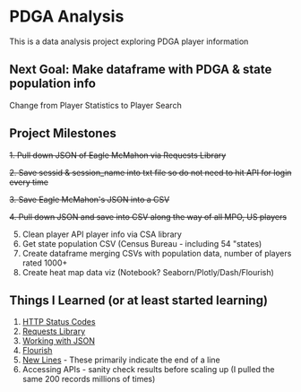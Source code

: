 # PDGA Analysis
This is a data analysis project exploring PDGA player information

## Next Goal: Make dataframe with PDGA & state population info
Change from Player Statistics to Player Search

## Project Milestones
~~1. Pull down JSON of Eagle McMahon via Requests Library~~

~~2. Save sessid & session_name into txt file so do not need to hit API for login every time~~

~~3. Save Eagle McMahon's JSON into a CSV~~

~~4. Pull down JSON and save into CSV along the way of all MPO, US players~~

5. Clean player API player info via CSA library
6. Get state population CSV (Census Bureau - including 54 "states)
7. Create dataframe merging CSVs with population data, number of players rated 1000+
8. Create heat map data viz (Notebook? Seaborn/Plotly/Dash/Flourish)

## Things I Learned (or at least started learning)
1. [HTTP Status Codes](https://www.restapitutorial.com/httpstatuscodes.html)
2. [Requests Library](https://requests.readthedocs.io/en/master/)
3. [Working with JSON](https://www.geeksforgeeks.org/convert-json-to-csv-in-python/)
4. [Flourish](https://flourish.studio/visualisations/maps/?utm_source=showcase&utm_campaign=visualisation/4424060)
5. [New Lines](https://www.freecodecamp.org/news/python-new-line-and-how-to-python-print-without-a-newline/) - These primarily indicate the end of a line
6. Accessing APIs - sanity check results before scaling up (I pulled the same 200 records millions of times)
